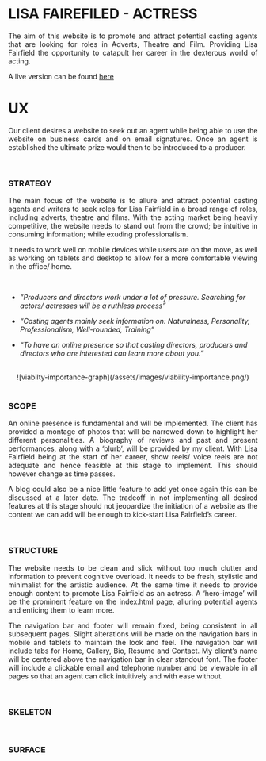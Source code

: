 <h1>LISA FAIREFILED - ACTRESS</h1>

<p style="text-align: justify;">The aim of this website is to promote and attract potential casting agents that are looking for 
roles in Adverts, Theatre and Film. Providing Lisa Fairfield the opportunity to catapult her career 
in the dexterous world of acting.</p>

A live version can be found [here](https://bealby.github.io/Milestone-Project-1/)


<h1>UX</h1>

<p style="text-align: justify;">Our client desires a website to seek out an agent while being able to use the website on business 
cards and on email signatures. Once an agent is established the ultimate prize would then to be 
introduced to a producer.</p>

<br>

<h3>STRATEGY</h3>

<p style="text-align: justify;">The main focus of the website is to allure and attract potential casting agents and writers to seek 
roles for Lisa Fairfield in a broad range of roles, including adverts, theatre and films. With the 
acting market being heavily competitive, the website needs to stand out from the crowd; be intuitive 
in consuming information; while exuding professionalism.</p>

<p style="text-align: justify;">It needs to work well on mobile devices while 
users are on the move, as well as working on tablets and desktop to allow for a more comfortable viewing 
in the office/ home.</p>

<br>

- *”Producers and directors work under a lot of pressure. Searching for actors/ actresses will be a 
ruthless process”*

- *“Casting agents mainly seek information on: Naturalness, Personality, Professionalism, 
Well-rounded, Training”*

- *“To have an online presence so that casting directors, producers and directors who are 
interested can learn more about you.”*

<br>

<div style="text-align:center">![viabilty-importance-graph](/assets/images/viability-importance.png/)</div>

<br>

<h3>SCOPE</h3>

<p style="text-align: justify;">An online presence is fundamental and will be implemented. The client has provided a montage of 
photos that will be narrowed down to highlight her different personalities. A biography of reviews 
and past and present performances, along with a ‘blurb’, will be provided by my client. With 
Lisa Fairfield being at the start of her career, show reels/ voice reels are not adequate and hence 
feasible at this stage to implement. This should however change as time passes.</p>

<p style="text-align: justify;">A blog could also be a nice little feature to add yet once again this can be discussed at a later date. The 
tradeoff in not implementing all desired features at this stage should not jeopardize the initiation of a 
website as the content we can add will be enough to kick-start Lisa Fairfield’s career.</p>

<br>

<h3>STRUCTURE</h3>

<p style="text-align: justify;">The website needs to be clean and slick without too much clutter and information to prevent cognitive 
overload. It needs to be fresh, stylistic and minimalist for the artistic audience.  At the same time 
it needs to provide enough content to promote Lisa Fairfield as an actress. A ‘hero-image’ will be the 
prominent feature on the index.html page, alluring potential agents and enticing them to learn more.</p>

<p style="text-align: justify;">The navigation bar and footer will remain fixed, being consistent in all subsequent pages. Slight 
alterations will be made on the navigation bars in mobile and tablets to maintain the look and feel. 
The navigation bar will include tabs for Home, Gallery, Bio, Resume and Contact. My client’s name will 
be centered above the navigation bar in clear standout font. The footer will include a clickable email 
and telephone number and be viewable in all pages so that an agent can click intuitively and with ease 
without.</p>

<br>

<h3>SKELETON</h3>

<br>

<h3>SURFACE</h3>